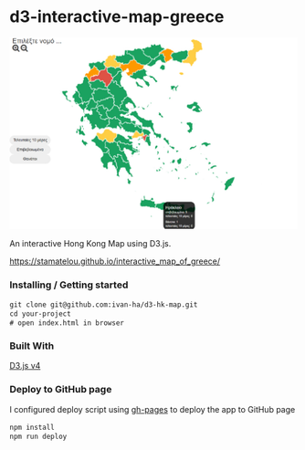 # d3-interactive-map-greece

![Interactive map](interactive-map-screenshot.jpg)


An interactive Hong Kong Map using D3.js.

https://stamatelou.github.io/interactive_map_of_greece/

### Installing / Getting started

```shell
git clone git@github.com:ivan-ha/d3-hk-map.git
cd your-project
# open index.html in browser
```

### Built With
[D3.js v4](https://d3js.org)

### Deploy to GitHub page

I configured deploy script using [gh-pages](https://github.com/tschaub/gh-pages) to deploy the app to GitHub page

```shell
npm install
npm run deploy
```
